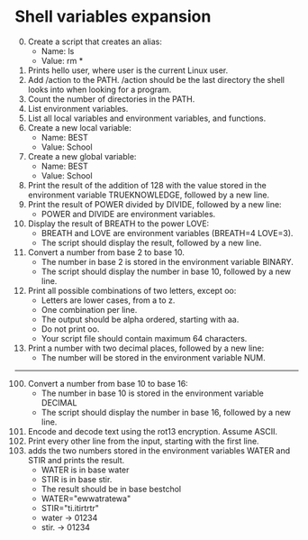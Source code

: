 # Shell variables expansion
0. Create a script that creates an alias:
   * Name: ls
   * Value: rm *
1. Prints hello user, where user is the current Linux user.	    
2. Add /action to the PATH. /action should be the last directory the shell looks into when looking for a program.
3. Count the number of directories in the PATH.
4. List environment variables.
5. List all local variables and environment variables, and functions.
6. Create a new local variable:
   * Name: BEST
   * Value: School
7. Create a new global variable:
   * Name: BEST
   * Value: School
8. Print the result of the addition of 128 with the value stored in the environment variable TRUEKNOWLEDGE, followed by a new line.
9. Print the result of POWER divided by DIVIDE, followed by a new line:
   * POWER and DIVIDE are environment variables.
10. Display the result of BREATH to the power LOVE:
    * BREATH and LOVE are environment variables (BREATH=4 LOVE=3).
    * The script should display the result, followed by a new line.
11. Convert a number from base 2 to base 10.
    * The number in base 2 is stored in the environment variable BINARY.
    * The script should display the number in base 10, followed by a new line.
12. Print all possible combinations of two letters, except oo:
    * Letters are lower cases, from a to z.
    * One combination per line.
    * The output should be alpha ordered, starting with aa.
    * Do not print oo.
    * Your script file should contain maximum 64 characters.
13. Print a number with two decimal places, followed by a new line:
    * The number will be stored in the environment variable NUM.
-------------------------------------------------------------------------------------------------------------------------------------------------------------------
100. Convert a number from base 10 to base 16:
     * The number in base 10 is stored in the environment variable DECIMAL
     * The script should display the number in base 16, followed by a new line.
101. Encode and decode text using the rot13 encryption. Assume ASCII.
102. Print every other line from the input, starting with the first line.
103. adds the two numbers stored in the environment variables WATER and STIR and prints the result.
     * WATER is in base water
     * STIR is in base stir.
     * The result should be in base bestchol
     * WATER="ewwatratewa"
     * STIR="ti.itirtrtr"
     * water -> 01234
     * stir. -> 01234
	    
